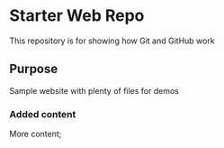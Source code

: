 # Starter Web Repo

This repository is for showing how Git and GitHub work

## Purpose

Sample website with plenty of files for demos

### Added content
More content;